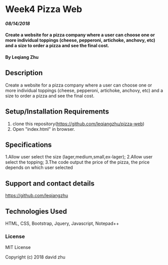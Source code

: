# Week4 Pizza Web

#### _08/14/2018_
#### Create a website for a pizza company where a user can choose one or more individual toppings (cheese, pepperoni, artichoke, anchovy, etc) and a size to order a pizza and see the final cost.

#### By Leqiang Zhu

## Description
Create a website for a pizza company where a user can choose one or more individual toppings (cheese, pepperoni, artichoke, anchovy, etc) and a size to order a pizza and see the final cost.

## Setup/Installation Requirements

1. clone this repository(https://github.com/leqiangzhu/pizza-web)
2. Open "index.html" in browser.

## Specifications
1.Allow user select the size (lager,medium,small,ex-lager);
2.Allow user select the topping;
3.The code output the price of the pizza, the price depends on which user selected


## Support and contact details

https://github.com/leqiangzhu

## Technologies Used

HTML, CSS, Bootstrap, Jquery, Javascript, Notepad++

### License

MIT License

Copyright (c) 2018 david zhu


